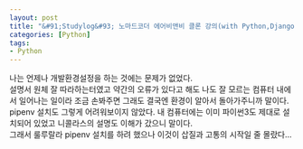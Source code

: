 ```yaml
---
layout: post
title: "&#91;Studylog&#93; 노마드코더 에어비앤비 클론 강의(with Python,Django,TailwindCSS) 001. pipenv 설치부터 망했다."
categories: [Python]
tags: 
- Python
---
```


<p>나는 언제나 개발환경설정을 하는 것에는 문제가 없었다. 
<br>설명서 원체 잘 따라하는터였고 약간의 오류가 있다고 해도 나도 잘 모르는 컴퓨터 내에서 일어나는 일이라 조금 손봐주면 그래도 결국엔 환경이 알아서 돌아가주니까 말이다. 
<br>pipenv 설치도 그렇게 어려워보이지 않았다. 내 컴퓨터에는 이미 파이썬3도 제대로 설치되어 있었고 니콜라스의 설명도 이해가 갔으니 말이다. 
<br>그래서 룰루랄라 pipenv 설치를 하려 했으나 이것이 삽질과 고통의 시작일 줄 몰랐다... </p>


